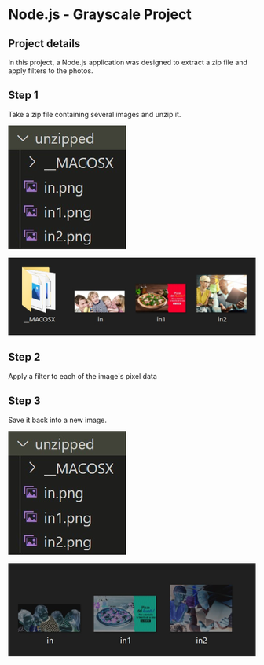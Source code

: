 # Node.js - Grayscale Project

## Project details
In this project, a Node.js application was designed to extract a zip file and apply filters to the photos. 

## Step 1
Take a zip file containing several images and unzip it. 

![Image Text](https://github.com/ericak611/Node.js-Grayscale-Project/blob/main/images/unzipped1.jpg?raw=true)

![Image Text](https://github.com/ericak611/Node.js-Grayscale-Project/blob/main/images/unzipped2.jpg?raw=true)

## Step 2
Apply a filter to each of the image's pixel data

## Step 3
Save it back into a new image. 

![Image Text](https://github.com/ericak611/Node.js-Grayscale-Project/blob/main/images/grayscaled1.jpg?raw=true)

![Image Text](https://github.com/ericak611/Node.js-Grayscale-Project/blob/main/images/grayscaled2.jpg?raw=true)

